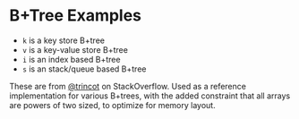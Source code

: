 
# B+Tree Examples

- `k` is a key store B+tree
- `v` is a key-value store B+tree
- `i` is an index based B+tree
- `s` is an stack/queue based B+tree

These are from [@trincot](https://stackoverflow.com/users/5459839/trincot) on StackOverflow. Used as a reference implementation for various B+trees, with the added constraint that all arrays are powers of two sized, to optimize for memory layout.
